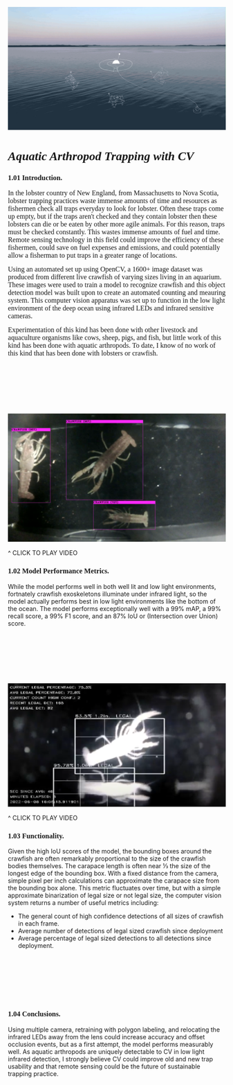  ![ ](./visualizations/schematic.gif)


# <em> <span style="font-family:Times New Roman;"> Aquatic Arthropod Trapping with CV</span>  </em>


### <span style="font-family:Times New Roman;"> 1.01 Introduction. </span> 

<span style="font-family:Times New Roman; font-size:1.15em;">In the lobster country of New England, from Massachusetts to Nova Scotia, lobster trapping practices waste immense amounts of time and resources as fishermen check all traps everyday to look for lobster. Often these traps come up empty, but if the traps aren't checked and they contain lobster then these lobsters can die or be eaten by other more agile animals. For this reason, traps must be checked constantly. This wastes immense amounts of fuel and time. Remote sensing technology in this field could improve the efficiency of these fishermen, could save on fuel expenses and emissions, and could potentially allow a fisherman to put traps in a greater range of locations.</span>  

<span style="font-family:Times New Roman; font-size:1.15em;">Using an automated set up using OpenCV, a 1600+ image dataset was produced from different live crawfish of varying sizes living in an aquarium. These images were used to train a model to recognize crawfish and this object detection model was built upon to create an automated counting and meauring system. This computer vision apparatus was set up to function in the low light environment of the deep ocean using infrared LEDs and infrared sensitive cameras.</span> 
 
<span style="font-family:Times New Roman; font-size:1.15em;">Experimentation of this kind has been done with other livestock and aquaculture organisms like cows, sheep, pigs, and fish, but little work of this kind has been done with aquatic arthropods. To date, I know of no work of this kind that has been done with lobsters or crawfish.</span> 

<br>
<br>
<br>
<br>
<br>
<br>

[![Watch the video](visualizations/vid_cover2.png)](https://drive.google.com/file/d/1-AdHLlYpBjcJj-ckn3yjCL9H55ZQUTfX/preview)

^ CLICK TO PLAY VIDEO

### <span style="font-family:Times New Roman;"> 1.02 Model Performance Metrics. </span> 

While the model performs well in both well lit and low light environments, fortnately crawfish exoskeletons illuminate under infrared light, so the model actually performs best in low light environments like the bottom of the ocean. The model performs exceptionally well with a 99% mAP, a 99% recall score, a 99% F1 score, and an 87% IoU or (Intersection over Union) score.
 
<br>
<br>
<br>
<br>
<br>
<br>

[![Watch the video](visualizations/vid_cover.png)](https://drive.google.com/file/d/1eRCf5trxIHsX3qL1zSNXDUh_YXtbptHS/preview)

^ CLICK TO PLAY VIDEO
 
### <span style="font-family:Times New Roman;"> 1.03 Functionality. </span> 

Given the high IoU scores of the model, the bounding boxes around the crawfish are often remarkably proportional to the size of the crawfish bodies themselves. The carapace length is often near ⅓ the size of the longest edge of the bounding box. With a fixed distance from the camera, simple pixel per inch calculations can approximate the carapace size from the bounding box alone. This metric fluctuates over time, but with a simple approximate binarization of legal size or not legal size, the computer vision system returns a number of useful metrics including:

- The general count of high confidence detections of all sizes of crawfish in each frame.
- Average number of detections of legal sized crawfish since deployment
- Average percentage of legal sized detections to all detections since deployment.

<br>
<br>
<br>
<br>
<br>
<br>

### <span style="font-family:Times New Roman;"> 1.04 Conclusions. </span> 

Using multiple camera, retraining with polygon labeling, and relocating the infrared LEDs away from the lens could increase accuracy and offset occlusion events, but as a first attempt, the model performs measurably well. As aquatic arthropods are uniquely detectable to CV in low light infrared detection, I strongly believe CV could improve old and new trap usability and that remote sensing could be the future of sustainable trapping practice.






